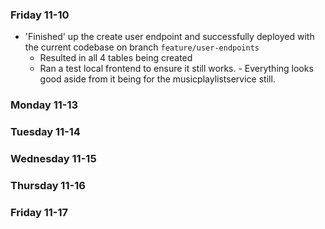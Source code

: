 ### Friday 11-10
* 'Finished' up the create user endpoint and successfully deployed with the current codebase on branch `feature/user-endpoints`
  * Resulted in all 4 tables being created
  * Ran a test local frontend to ensure it still works. - Everything looks good aside from it being for the musicplaylistservice still.

### Monday 11-13
### Tuesday 11-14
### Wednesday 11-15
### Thursday 11-16
### Friday 11-17
